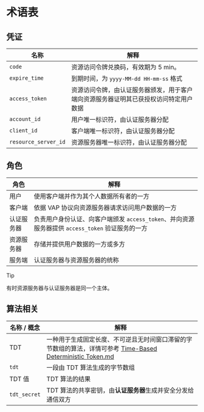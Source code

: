 # 术语表

## 凭证

| 名称                 | 解释                                                                                 |
| -------------------- | ------------------------------------------------------------------------------------ |
| `code`               | 资源访问令牌兑换码，有效期为 5 min。                                                 |
| `expire_time`        | 到期时间，为 `yyyy-MM-dd HH-mm-ss` 格式                                              |
| `access_token`       | 资源访问令牌，由认证服务器颁发，用于客户端向资源服务器证明其已获授权访问特定用户数据 |
| `account_id`         | 用户唯一标识符，由认证服务器分配                                                     |
| `client_id`          | 客户端唯一标识符，由认证服务器分配                                                   |
| `resource_server_id` | 资源服务器唯一标识符，由认证服务器分配                                               |

## 角色

| 角色       | 解释                                                                                            |
| ---------- | ----------------------------------------------------------------------------------------------- |
| 用户       | 使用客户端并作为其个人数据所有者的一方                                                          |
| 客户端     | 依据 VAP 协议向资源服务器请求访问用户数据的一方                                                 |
| 认证服务器 | 负责用户身份认证、向客户端颁发 `access_token`、并向资源服务器提供 `access_token` 验证服务的一方 |
| 资源服务器 | 存储并提供用户数据的一方或多方                                                                  |
| 服务端     | 认证服务器与资源服务器的统称                                                                    |

> [!TIP]
> 有时资源服务器与认证服务器是同一个主体。

## 算法相关

| 名称 / 概念  | 解释                                                                                                                                                        |
| ------------ | ----------------------------------------------------------------------------------------------------------------------------------------------------------- |
| TDT          | 一种用于生成固定长度、不可逆且无时间窗口滞留的字节数组的算法，详情可参考 [Time-Based Deterministic Token.md](/VAP1.0/Time-Based%20Deterministic%20Token.md) |
| `tdt`        | 一段由 TDT 算法生成的字节数组                                                                                                                               |
| TDT 值       | TDT 算法的结果                                                                                                                                              |
| `tdt_secret` | TDT 算法的共享密钥，由**认证服务器**生成并安全分发给通信双方                                                                                                |
